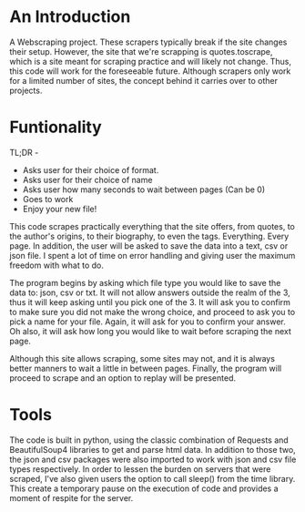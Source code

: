 # An Introduction
A Webscraping project. These scrapers typically break if the site changes their setup.
However, the site that we're scrapping is quotes.toscrape, which is a site meant for scraping practice and will likely not change. Thus, this code will work for the foreseeable future. Although scrapers only work for a limited number of sites, the concept behind it carries over to other projects.

# Funtionality  
TL;DR -
- Asks user for their choice of format.
- Asks user for their choice of name
- Asks user how many seconds to wait between pages (Can be 0)
- Goes to work
- Enjoy your new file!

This code scrapes practically everything that the site offers, from quotes, to the author's origins, to their biography, to even the tags. Everything. Every page. In addition, the user will be asked to save the data into a text, csv or json file. I spent a lot of time on error handling and giving user the maximum freedom with what to do.  

The program begins by asking which file type you would like to save the data to: json, csv or txt. It will not allow answers outside the realm of the 3, thus it will keep asking until you pick one of the 3. It will ask you to confirm to make sure you did not make the wrong choice, and proceed to ask you to pick a name for your file. Again, it will ask for you to confirm your answer. Oh also, it will ask how long you would like to wait before scraping the next page.   

Although this site allows scraping, some sites may not, and it is always better manners to wait a little in between pages. Finally, the program will proceed to scrape and an option to replay will be presented. 

# Tools

The code is built in python, using the classic combination of Requests and BeautifulSoup4 libraries to get and parse html data.
In addition to those two, the json and csv packages were also imported to work with json and csv file types respectively. In order to lessen the burden on servers that were scraped, I've also given users the option to call sleep() from the time library. This create a temporary pause on the execution of code and provides a moment of respite for the server. 



